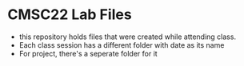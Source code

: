# CMSC22 Lab Files

* this repository holds files that were created while attending class.
* Each class session has a different folder with date as its name
* For project, there's a seperate folder for it